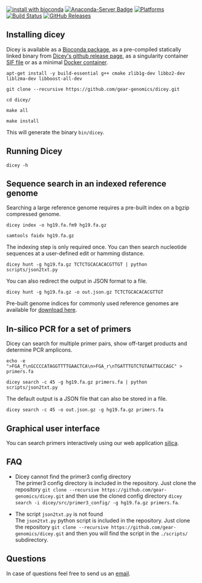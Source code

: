 [![install with bioconda](https://img.shields.io/badge/install%20with-bioconda-brightgreen.svg?style=flat-square)](http://bioconda.github.io/recipes/dicey/README.html)
[![Anaconda-Server Badge](https://anaconda.org/bioconda/dicey/badges/downloads.svg)](https://anaconda.org/bioconda/dicey)
[![Platforms](https://anaconda.org/bioconda/dicey/badges/platforms.svg)](https://anaconda.org/bioconda/dicey)
[![Build Status](https://travis-ci.org/gear-genomics/dicey.svg?branch=master)](https://travis-ci.org/gear-genomics/dicey)
[![GitHub Releases](https://img.shields.io/github/release/gear-genomics/dicey.svg)](https://github.com/gear-genomics/dicey/releases)

## Installing dicey

Dicey is available as a [Bioconda package](https://anaconda.org/bioconda/dicey), as a pre-compiled statically linked binary from [Dicey's github release page](https://github.com/gear-genomics/dicey/releases), as a singularity container [SIF file](https://github.com/gear-genomics/dicey/releases) or as a minimal [Docker container](https://hub.docker.com/r/geargenomics/dicey/).

`apt-get install -y build-essential g++ cmake zlib1g-dev libbz2-dev liblzma-dev libboost-all-dev`

`git clone --recursive https://github.com/gear-genomics/dicey.git`

`cd dicey/`

`make all`

`make install`

This will generate the binary `bin/dicey`.


## Running Dicey

`dicey -h`

## Sequence search in an indexed reference genome

Searching a large reference genome requires a pre-built index on a bgzip compressed genome.

`dicey index -o hg19.fa.fm9 hg19.fa.gz`

`samtools faidx hg19.fa.gz`

The indexing step is only required once. You can then search nucleotide sequences at a user-defined edit or hamming distance.

`dicey hunt -g hg19.fa.gz TCTCTGCACACACGTTGT | python scripts/json2txt.py`

You can also redirect the output in JSON format to a file.

`dicey hunt -g hg19.fa.gz -o out.json.gz TCTCTGCACACACGTTGT`

Pre-built genome indices for commonly used reference genomes are available for [download here](https://gear.embl.de/data/tracy/).


## In-silico PCR for a set of primers

Dicey can search for multiple primer pairs, show off-target products and determine PCR amplicons.

`echo -e ">FGA_f\nGCCCCATAGGTTTTGAACTCA\n>FGA_r\nTGATTTGTCTGTAATTGCCAGC" > primers.fa`

`dicey search -c 45 -g hg19.fa.gz primers.fa | python scripts/json2txt.py`

The default output is a JSON file that can also be stored in a file.

`dicey search -c 45 -o out.json.gz -g hg19.fa.gz primers.fa`


## Graphical user interface

You can search primers interactively using our web application [silica](https://www.gear-genomics.com/silica/).


## FAQ

* Dicey cannot find the primer3 config directory    
The primer3 config directory is included in the repository. Just clone the repository `git clone --recursive https://github.com/gear-genomics/dicey.git` and then use the cloned config directory `dicey search -i dicey/src/primer3_config/ -g hg19.fa.gz primers.fa`.

* The script `json2txt.py` is not found     
The `json2txt.py` python script is included in the repository. Just clone the repository `git clone --recursive https://github.com/gear-genomics/dicey.git` and then you will find the script in the `./scripts/` subdirectory.


## Questions

In case of questions feel free to send us an [email](https://www-db.embl.de/EMBLPersonGroup-PersonPicture/MailForm/?recipient=ggenomics).
